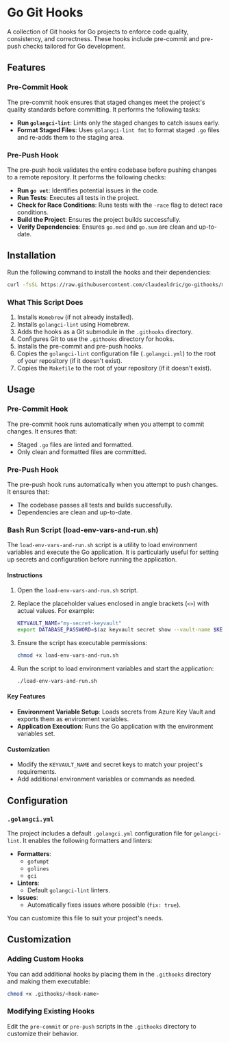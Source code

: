 # Go Git Hooks

A collection of Git hooks for Go projects to enforce code quality, consistency,
and correctness. These hooks include pre-commit and pre-push checks tailored for
Go development.

## Features

### Pre-Commit Hook

The pre-commit hook ensures that staged changes meet the project's quality
standards before committing. It performs the following tasks:

- **Run `golangci-lint`**: Lints only the staged changes to catch issues early.
- **Format Staged Files**: Uses `golangci-lint fmt` to format staged `.go` files
  and re-adds them to the staging area.

### Pre-Push Hook

The pre-push hook validates the entire codebase before pushing changes to a
remote repository. It performs the following checks:

- **Run `go vet`**: Identifies potential issues in the code.
- **Run Tests**: Executes all tests in the project.
- **Check for Race Conditions**: Runs tests with the `-race` flag to detect race
  conditions.
- **Build the Project**: Ensures the project builds successfully.
- **Verify Dependencies**: Ensures `go.mod` and `go.sum` are clean and
  up-to-date.

## Installation

Run the following command to install the hooks and their dependencies:

```bash
curl -fsSL https://raw.githubusercontent.com/claudealdric/go-githooks/main/install.sh | sh
```

### What This Script Does

1. Installs `Homebrew` (if not already installed).
2. Installs `golangci-lint` using Homebrew.
3. Adds the hooks as a Git submodule in the `.githooks` directory.
4. Configures Git to use the `.githooks` directory for hooks.
5. Installs the pre-commit and pre-push hooks.
6. Copies the `golangci-lint` configuration file (`.golangci.yml`) to the root
   of your repository (if it doesn't exist).
7. Copies the `Makefile` to the root of your repository (if it doesn't exist).

## Usage

### Pre-Commit Hook

The pre-commit hook runs automatically when you attempt to commit changes. It
ensures that:

- Staged `.go` files are linted and formatted.
- Only clean and formatted files are committed.

### Pre-Push Hook

The pre-push hook runs automatically when you attempt to push changes. It
ensures that:

- The codebase passes all tests and builds successfully.
- Dependencies are clean and up-to-date.

### Bash Run Script (load-env-vars-and-run.sh)

The `load-env-vars-and-run.sh` script is a utility to load environment variables and execute the Go application. It is particularly useful for setting up secrets and configuration before running the application.

#### Instructions

1. Open the `load-env-vars-and-run.sh` script.
2. Replace the placeholder values enclosed in angle brackets (`<>`) with actual values. For example:

   ```bash
   KEYVAULT_NAME="my-secret-keyvault"
   export DATABASE_PASSWORD=$(az keyvault secret show --vault-name $KEYVAULT_NAME --name postgres-password --query value -o tsv)
   ```

3. Ensure the script has executable permissions:

   ```bash
   chmod +x load-env-vars-and-run.sh
   ```

4. Run the script to load environment variables and start the application:

   ```bash
   ./load-env-vars-and-run.sh
   ```

#### Key Features

- **Environment Variable Setup**: Loads secrets from Azure Key Vault and exports them as environment variables.
- **Application Execution**: Runs the Go application with the environment variables set.

#### Customization

- Modify the `KEYVAULT_NAME` and secret keys to match your project's requirements.
- Add additional environment variables or commands as needed.

## Configuration

### `.golangci.yml`

The project includes a default `.golangci.yml` configuration file for
`golangci-lint`. It enables the following formatters and linters:

- **Formatters**:
  - `gofumpt`
  - `golines`
  - `gci`
- **Linters**:
  - Default `golangci-lint` linters.
- **Issues**:
  - Automatically fixes issues where possible (`fix: true`).

You can customize this file to suit your project's needs.

## Customization

### Adding Custom Hooks

You can add additional hooks by placing them in the `.githooks` directory and
making them executable:

```bash
chmod +x .githooks/<hook-name>
```

### Modifying Existing Hooks

Edit the `pre-commit` or `pre-push` scripts in the `.githooks` directory to
customize their behavior.
